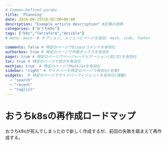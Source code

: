 ```yaml
---
# Common-Defined params
title: 'Planning'
date: 2024-09-25T16:02:00+09:00
description: "Example article description" #記事の説明
categories: ["おうちk8s"]
tags: ["k8s","Terraform","Ansible"]
# menu: main  # オプション, メニューにページを追加: main, side, footer

comments: false # 特定のページでDisqusコメントを有効化
authorbox: true # 特定のページで作者ボックスを有効化
pager: true # 特定のページでページャーナビゲーション(前/次)を有効化
toc: true # 特定のページで目次を有効化
mathjax: true  # 特定のページでMathJaxを有効化
sidebar: "right" # サイドバーを特定のページで有効化(右側)
widgets:  # 特定のページでサイドバーウィジェットを有効化(順番)
  - "search"
  - "recent"
  - "taglist"
---
```


# おうちk8sの再作成ロードマップ
おうちk8sが死んでしまったので新しく作成するが、前回の失敗を踏まえて再作成する。

## 